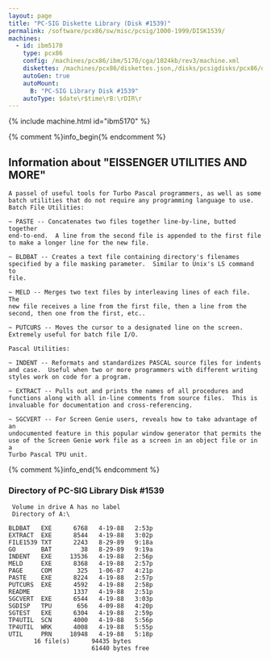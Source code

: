```yaml
---
layout: page
title: "PC-SIG Diskette Library (Disk #1539)"
permalink: /software/pcx86/sw/misc/pcsig/1000-1999/DISK1539/
machines:
  - id: ibm5170
    type: pcx86
    config: /machines/pcx86/ibm/5170/cga/1024kb/rev3/machine.xml
    diskettes: /machines/pcx86/diskettes.json,/disks/pcsigdisks/pcx86/diskettes.json
    autoGen: true
    autoMount:
      B: "PC-SIG Library Disk #1539"
    autoType: $date\r$time\rB:\rDIR\r
---
```


{% include machine.html id="ibm5170" %}

{% comment %}info_begin{% endcomment %}

## Information about "EISSENGER UTILITIES AND MORE"

    A passel of useful tools for Turbo Pascal programmers, as well as some
    batch utilities that do not require any programming language to use.
    Batch File Utilities:
    
    ~ PASTE -- Concatenates two files together line-by-line, butted together
    end-to-end.  A line from the second file is appended to the first file
    to make a longer line for the new file.
    
    ~ BLDBAT -- Creates a text file containing directory's filenames
    specified by a file masking parameter.  Similar to Unix's LS command to
    file.
    
    ~ MELD -- Merges two text files by interleaving lines of each file.  The
    new file receives a line from the first file, then a line from the
    second, then one from the first, etc..
    
    ~ PUTCURS -- Moves the cursor to a designated line on the screen.
    Extremely useful for batch file I/O.
    
    Pascal Utilities:
    
    ~ INDENT -- Reformats and standardizes PASCAL source files for indents
    and case.  Useful when two or more programmers with different writing
    styles work on code for a program.
    
    ~ EXTRACT -- Pulls out and prints the names of all procedures and
    functions along with all in-line comments from source files.  This is
    invaluable for documentation and cross-referencing.
    
    ~ SGCVERT -- For Screen Genie users, reveals how to take advantage of an
    undocumented feature in this popular window generator that permits the
    use of the Screen Genie work file as a screen in an object file or in a
    Turbo Pascal TPU unit.
{% comment %}info_end{% endcomment %}


### Directory of PC-SIG Library Disk #1539

     Volume in drive A has no label
     Directory of A:\

    BLDBAT   EXE      6768   4-19-88   2:53p
    EXTRACT  EXE      8544   4-19-88   3:02p
    FILE1539 TXT      2243   8-29-89   9:18a
    GO       BAT        38   8-29-89   9:19a
    INDENT   EXE     13536   4-19-88   2:56p
    MELD     EXE      8368   4-19-88   2:57p
    PAGE     COM       325   1-06-87   4:21p
    PASTE    EXE      8224   4-19-88   2:57p
    PUTCURS  EXE      4592   4-19-88   2:58p
    README            1337   4-19-88   2:51p
    SGCVERT  EXE      6544   4-19-88   3:03p
    SGDISP   TPU       656   4-09-88   4:20p
    SGTEST   EXE      6304   4-19-88   2:59p
    TP4UTIL  SCN      4000   4-19-88   5:56p
    TP4UTIL  WRK      4008   4-19-88   5:55p
    UTIL     PRN     18948   4-19-88   5:18p
           16 file(s)      94435 bytes
                           61440 bytes free
